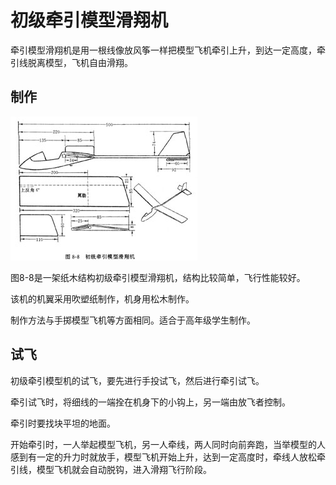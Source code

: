 # 初级牵引模型滑翔机

牵引模型滑翔机是用一根线像放风筝一样把模型飞机牵引上升，到达一定高度，牵引线脱离模型，飞机自由滑翔。

## 制作

![](001.jpg)

图8-8是一架纸木结构初级牵引模型滑翔机，结构比较简单，飞行性能较好。

该机的机翼采用吹塑纸制作，机身用松木制作。

制作方法与手掷模型飞机等方面相同。适合于高年级学生制作。


## 试飞

初级牵引模型机的试飞，要先进行手投试飞，然后进行牵引试飞。

牵引试飞时，将细线的一端拴在机身下的小钩上，另一端由放飞者控制。

牵引时要找块平坦的地面。

开始牵引时，一人举起模型飞机，另一人牵线，两人同时向前奔跑，当举模型的人感到有一定的升力时就放手，模型飞机开始上升，达到一定高度时，牵线人放松牵引线，模型飞机就会自动脱钩，进入滑翔飞行阶段。
